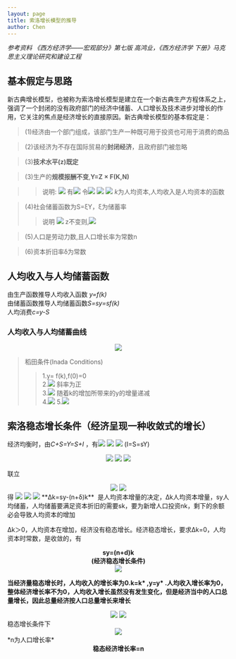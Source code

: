 ```yaml
---
layout: page
title: 索洛增长模型的推导
author: Chen
---
```

*参考资料 《西方经济学——宏观部分》第七版 高鸿业，《西方经济学 下册》马克思主义理论研究和建设工程*

## 基本假定与思路
新古典增长模型，也被称为索洛增长模型是建立在一个新古典生产方程体系之上，强调了一个封闭的没有政府部门的经济中储蓄、人口增长及技术进步对增长的作用，它关注的焦点是经济增长的直接原因。新古典增长模型的基本假定是：
> (1)经济由一个部门组成，该部门生产一种既可用于投资也可用于消费的商品

> (2)该经济为不存在国际贸易的**封闭经济**，且政府部门被忽略

> (3)**技术水平(z)既定**

> (3)生产的**规模报酬不变**,**Y=Z × F(K,N)**

>>说明: 
>> <img src="http://latex.codecogs.com/gif.latex?Y=Z\cdot F(K,N)"> 
>> 有<img src="http://latex.codecogs.com/gif.latex?aY=Z\cdot F(aK,aN)"> 令<img src="http://latex.codecogs.com/gif.latex?a=\frac{1}{N}"> 
>> <img src="http://latex.codecogs.com/gif.latex?Y\cdot \frac{1}{N}=Z\cdot F(K\cdot \frac{1}{N},N\cdot \frac{1}{N})"> 
>> <img src="http://latex.codecogs.com/gif.latex?y=z\cdot f(k,1)=zf(k)"> *k*为人均资本,人均收入是人均资本的函数

> (4)社会储蓄函数为S=ξY，ξ为储蓄率
>> 说明
>> <img src="http://latex.codecogs.com/gif.latex?s=\xi \cdot y=\xi \cdot zf(k)"> 
>> z不变则,<img src="http://latex.codecogs.com/gif.latex?\xi \cdot zf(k)=\xi \cdot f(k)"> 

>(5)人口是劳动力数,且人口增长率为常数n

>(6)资本折旧率δ为常数

## 人均收入与人均储蓄函数
由生产函数推导人均收入函数 *y=f(k)*<br>
由储蓄函数推导人均储蓄函数*S=sy=sf(k)*<br>
人均消费*c=y-S*<br>

### 人均收入与人均储蓄曲线

<center>
    <img src="http://chenxiaolong2019.github.io/ed/document/image/人均收入和人均储蓄曲线.png" style="zoom:100%"> 
</center>

> 稻田条件(Inada Conditions)<br>
>> 1.y= f(k),f(0)=0 <br>
>> 2.<img src="http://latex.codecogs.com/gif.latex?\dot{f}(k)>0"> 斜率为正<br>
>> 3.<img src="http://latex.codecogs.com/gif.latex?f\ddot (k)<0"> 随着k的增加所带来的y的增量递减<br>
>> 4.<img src="http://latex.codecogs.com/gif.latex?\lim_{k \to 0}{\dot{f}(k)=\infty }"> 
>> 5.<img src="http://latex.codecogs.com/gif.latex?\lim_{k \to \infty}{\dot{f}(k)=0 }"> 

## 索洛稳态增长条件（经济呈现一种收敛式的增长）
经济均衡时，由*C+S=Y=S+I* ，有<img src="http://latex.codecogs.com/gif.latex?I=S"> 
<img src="http://latex.codecogs.com/gif.latex?I=\Delta K+\delta K"> 
<img src="http://latex.codecogs.com/gif.latex?\Delta K=I=\delta K=sY-\delta K"> (I=S=sY)

<center>
    <img src="http://latex.codecogs.com/gif.latex?\frac{\Delta K}{N}=s\cdot \frac{Y}{N}-\delta \cdot \frac{K}{N}=sy-\delta k"> 
    <img src="http://latex.codecogs.com/gif.latex?\dot{k} = \dot{(\frac{K}{N})} =\dot{K} - \dot{N} =\frac{\delta K}{N}- \frac{\delta N}{N}"> 
    <img src="http://latex.codecogs.com/gif.latex?\frac{\Delta K}{N}=\frac{\Delta k}{k}\cdot \frac{K}{N}+n\cdot \frac{K}{N}=\Delta k+nk"> 
</center>

联立
<center>
    <img src="http://latex.codecogs.com/gif.latex?\frac{\Delta K}{N}=s\cdot \frac{Y}{N}-\delta \cdot \frac{K}{N}=sy-\delta k">
    <img src="http://latex.codecogs.com/gif.latex?\frac{\Delta K}{N}=\frac{\Delta k}{k}\cdot \frac{K}{N}+n\cdot \frac{K}{N}=\Delta k+nk"> 
</center>
得

<img src="http://latex.codecogs.com/gif.latex?\Delta k=sy-(n+\delta )k">
<img src="http://latex.codecogs.com/gif.latex?\Delta k=0">
<img src="http://latex.codecogs.com/gif.latex?sy=(n+\delta )k">
**Δk=sy-(n+δ)k** &#160;是人均资本增量的决定，Δk人均资本增量，sy人均储蓄，人均储蓄要满足资本折旧的需要sk，要为新增人口投资nk，剩下的余额必会导致人均资本的增加

Δk＞0，人均资本在增加，经济没有稳态增长。经济稳态增长，要求Δk=0，人均资本时常数，是收敛的，有<br>
<center><b>sy=(n+d)k<br>(经济稳态增长条件)</b></center>
<center>
   <img src="http://chenxiaolong2019.github.io/ed/document/image/索洛模型.png" style="zoom:100%"> 
</center>

<b>当经济量稳态增长时，人均收入的增长率为0.k=k\* ,y=y\* .人均收入增长率为0，整体经济增长率不为0，人均收入增长虽然没有发生变化，但是经济当中的人口总量增长，因此总量经济按人口总量增长来增长</b>

<center>
<img src="http://latex.codecogs.com/gif.latex?k\Rightarrow k^*">
<img src="http://latex.codecogs.com/gif.latex?y=y^*">
</center>
稳态增长条件下
<center><img src="http://latex.codecogs.com/gif.latex?\frac{\Delta y}{y}=\frac{\Delta K}{K}=\frac{\Delta N}{N}=n"></center>
*n为人口增长率*
<center><b>稳态经济增长率=n</b></center>

